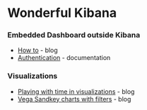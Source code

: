 # Wonderful Kibana

### Embedded Dashboard outside Kibana
* [How to](https://www.elastic.co/blog/how-to-embed-kibana-dashboards) - blog
* [Authentication](https://www.elastic.co/guide/en/kibana/current/kibana-authentication.html#embedded-content-authentication) - documentation

### Visualizations
* [Playing with time in visualizations](https://www.elastic.co/blog/kibana-10-common-questions-formulas-time-series-maps) - blog
* [Vega Sandkey charts with filters](https://www.elastic.co/search-labs/blog/filter-capabilities-vega-sankey-chart) - blog
